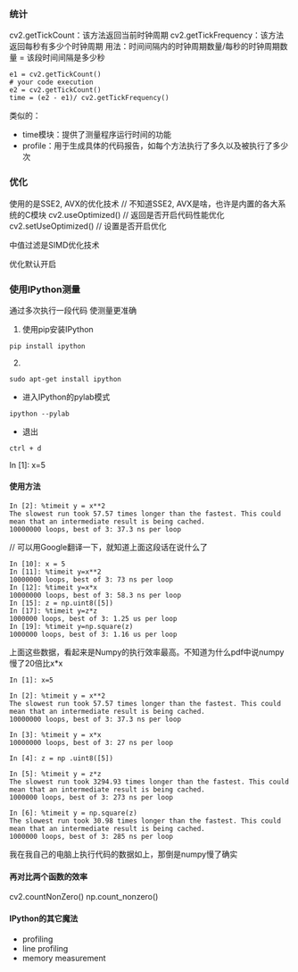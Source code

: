 ### 统计
cv2.getTickCount：该方法返回当前时钟周期
cv2.getTickFrequency：该方法返回每秒有多少个时钟周期
用法：时间间隔内的时钟周期数量/每秒的时钟周期数量 = 该段时间间隔是多少秒
```
e1 = cv2.getTickCount()
# your code execution
e2 = cv2.getTickCount()
time = (e2 - e1)/ cv2.getTickFrequency()
```


类似的：
 - time模块：提供了测量程序运行时间的功能
 - profile：用于生成具体的代码报告，如每个方法执行了多久以及被执行了多少次
 
 
 
 ### 优化
 
 
 使用的是SSE2, AVX的优化技术 // 不知道SSE2, AVX是啥，也许是内置的各大系统的C模块
 cv2.useOptimized()                 // 返回是否开启代码性能优化
 cv2.setUseOptimized()              // 设置是否开启优化

中值过滤是SIMD优化技术

优化默认开启
 
 
 ### 使用IPython测量
 
 通过多次执行一段代码 使测量更准确
  1. 使用pip安装IPython 
 ```
 pip install ipython
 ```
  2. 
 ```
 sudo apt-get install ipython
 ```
 
  - 进入IPython的pylab模式
 
 ```
 ipython --pylab
 ```
  - 退出
  ```
  ctrl + d
  ```
  In [1]: x=5

#### 使用方法
```
In [2]: %timeit y = x**2
The slowest run took 57.57 times longer than the fastest. This could mean that an intermediate result is being cached.
10000000 loops, best of 3: 37.3 ns per loop
```
// 可以用Google翻译一下，就知道上面这段话在说什么了


```
In [10]: x = 5
In [11]: %timeit y=x**2
10000000 loops, best of 3: 73 ns per loop
In [12]: %timeit y=x*x
10000000 loops, best of 3: 58.3 ns per loop
In [15]: z = np.uint8([5])
In [17]: %timeit y=z*z
1000000 loops, best of 3: 1.25 us per loop
In [19]: %timeit y=np.square(z)
1000000 loops, best of 3: 1.16 us per loop
```

上面这些数据，看起来是Numpy的执行效率最高。不知道为什么pdf中说numpy慢了20倍比x*x

```
In [1]: x=5

In [2]: %timeit y = x**2
The slowest run took 57.57 times longer than the fastest. This could mean that an intermediate result is being cached.
10000000 loops, best of 3: 37.3 ns per loop

In [3]: %timeit y = x*x
10000000 loops, best of 3: 27 ns per loop

In [4]: z = np .uint8([5])

In [5]: %timeit y = z*z
The slowest run took 3294.93 times longer than the fastest. This could mean that an intermediate result is being cached.
1000000 loops, best of 3: 273 ns per loop

In [6]: %timeit y = np.square(z)
The slowest run took 30.98 times longer than the fastest. This could mean that an intermediate result is being cached.
1000000 loops, best of 3: 285 ns per loop
```

我在我自己的电脑上执行代码的数据如上，那倒是numpy慢了确实


#### 再对比两个函数的效率
cv2.countNonZero()
np.count_nonzero()

#### IPython的其它魔法
 - profiling
 - line profiling
 - memory measurement
